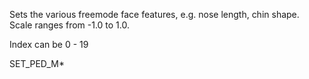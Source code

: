 Sets the various freemode face features, e.g. nose length, chin shape. Scale ranges from -1.0 to 1.0.

Index can be 0 - 19

SET_PED_M*